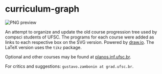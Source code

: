 # curriculum-graph

![PNG preview](https://raw.githubusercontent.com/zambonin/curriculum-graph/master/svg/tree.png)

An attempt to organize and update the old course progression tree used by
compsci students of UFSC. The programs for each course were added as links to
each respective box on the SVG version. Powered by [draw.io](http://draw.io/).
The LaTeX version uses the `tikz` package.

Optional and other courses may be found at
[planos.inf.ufsc.br](http://planos.inf.ufsc.br/).

For critics and suggestions: `gustavo.zambonin at grad.ufsc.br`.
